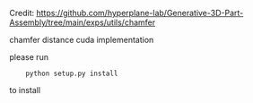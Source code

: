 
Credit: https://github.com/hyperplane-lab/Generative-3D-Part-Assembly/tree/main/exps/utils/chamfer

chamfer distance cuda implementation

please run

        python setup.py install

to install
